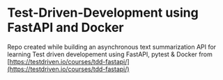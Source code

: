 # Test-Driven-Development using FastAPI and Docker

Repo created while building an asynchronous text summarization API for learning Test driven developement using FastAPI, pytest & Docker from [https://testdriven.io/courses/tdd-fastapi/](https://testdriven.io/courses/tdd-fastapi/)

